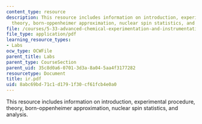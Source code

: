 ```yaml
---
content_type: resource
description: This resource includes information on introduction, experimental procedure,
  theory, born-oppenheimer approximation, nuclear spin statistics, and analysis.
file: /courses/5-33-advanced-chemical-experimentation-and-instrumentation-fall-2007/8abc69bd71c1d1791f30cf61fcb4e0a0_ir.pdf
file_type: application/pdf
learning_resource_types:
- Labs
ocw_type: OCWFile
parent_title: Labs
parent_type: CourseSection
parent_uid: 35c8d0a6-0701-3d3a-8a04-5aa4f3177282
resourcetype: Document
title: ir.pdf
uid: 8abc69bd-71c1-d179-1f30-cf61fcb4e0a0
---
```

This resource includes information on introduction, experimental procedure, theory, born-oppenheimer approximation, nuclear spin statistics, and analysis.

